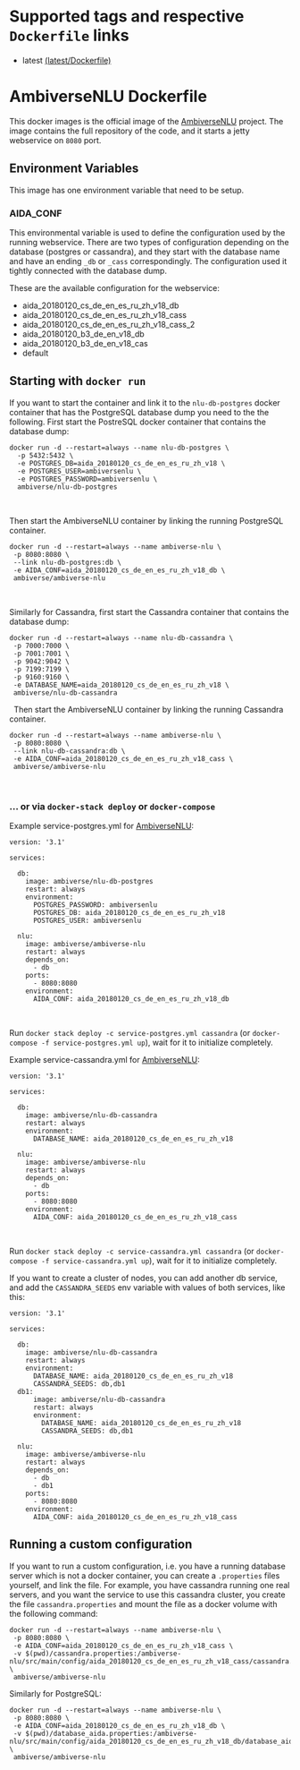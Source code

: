 # Supported tags and respective `Dockerfile` links

* latest [(latest/Dockerfile)](https://github.com/ambiverse-nlu/dockerfiles/blob/master/ambiverse-nlu/latest/Dockerfile)

      
# AmbiverseNLU Dockerfile
This docker images is the official image of the [AmbiverseNLU](https://github.com/ambiverse-nlu/nlu) project.
The image contains the full repository of the code, and it starts a jetty webservice on `8080` port.

## Environment Variables
This image has one environment variable that need to be setup. 

### AIDA_CONF
This environmental variable is used to define the configuration used by the running webservice. 
There are two types of configuration depending on the database (postgres or cassandra), and they start with the database name and have an ending `_db` or `_cass` correspondingly. The configuration used it tightly connected with the database dump. 

These are the available configuration for the webservice:

* aida_20180120_cs_de_en_es_ru_zh_v18_db
* aida_20180120_cs_de_en_es_ru_zh_v18_cass
* aida_20180120_cs_de_en_es_ru_zh_v18_cass_2
* aida_20180120_b3_de_en_v18_db
* aida_20180120_b3_de_en_v18_cas
* default 

## Starting with `docker run`
If you want to start the container and link it to the `nlu-db-postgres` docker container that has the PostgreSQL database dump you need to the the following.
First start the PostreSQL docker container that contains the database dump:

~~~~~~~~
docker run -d --restart=always --name nlu-db-postgres \
  -p 5432:5432 \
  -e POSTGRES_DB=aida_20180120_cs_de_en_es_ru_zh_v18 \
  -e POSTGRES_USER=ambiversenlu \
  -e POSTGRES_PASSWORD=ambiversenlu \
  ambiverse/nlu-db-postgres
~~~~~~~~

&nbsp;

Then start the AmbiverseNLU container by linking the running PostgreSQL container.
~~~~~~~~
docker run -d --restart=always --name ambiverse-nlu \
 -p 8080:8080 \
 --link nlu-db-postgres:db \
 -e AIDA_CONF=aida_20180120_cs_de_en_es_ru_zh_v18_db \
 ambiverse/ambiverse-nlu
~~~~~~~~

&nbsp;

Similarly for Cassandra, first start the Cassandra container that contains the database dump:

~~~~~~~~
docker run -d --restart=always --name nlu-db-cassandra \
 -p 7000:7000 \
 -p 7001:7001 \
 -p 9042:9042 \
 -p 7199:7199 \
 -p 9160:9160 \
 -e DATABASE_NAME=aida_20180120_cs_de_en_es_ru_zh_v18 \
 ambiverse/nlu-db-cassandra
~~~~~~~~

&nbsp;
Then start the AmbiverseNLU container by linking the running Cassandra container.
~~~~~~~~
docker run -d --restart=always --name ambiverse-nlu \
 -p 8080:8080 \
 --link nlu-db-cassandra:db \
 -e AIDA_CONF=aida_20180120_cs_de_en_es_ru_zh_v18_cass \
 ambiverse/ambiverse-nlu
~~~~~~~~

&nbsp;

### ... or via `docker-stack deploy` or `docker-compose`
Example service-postgres.yml for [AmbiverseNLU](https://github.com/ambiverse-nlu/ambiverse-nlu):
~~~~~~~~
version: '3.1'

services:

  db:
    image: ambiverse/nlu-db-postgres
    restart: always
    environment:
      POSTGRES_PASSWORD: ambiversenlu
      POSTGRES_DB: aida_20180120_cs_de_en_es_ru_zh_v18
      POSTGRES_USER: ambiversenlu
      
  nlu:
    image: ambiverse/ambiverse-nlu
    restart: always
    depends_on:
      - db
    ports:
      - 8080:8080
    environment:
      AIDA_CONF: aida_20180120_cs_de_en_es_ru_zh_v18_db
~~~~~~~~

&nbsp;

Run `docker stack deploy -c service-postgres.yml cassandra` (or `docker-compose -f service-postgres.yml up`), wait for it to initialize completely.

Example service-cassandra.yml for [AmbiverseNLU](https://github.com/ambiverse-nlu/ambiverse-nlu):
~~~~~~~~
version: '3.1'

services:

  db:
    image: ambiverse/nlu-db-cassandra
    restart: always
    environment:
      DATABASE_NAME: aida_20180120_cs_de_en_es_ru_zh_v18

  nlu:
    image: ambiverse/ambiverse-nlu
    restart: always
    depends_on:
      - db
    ports:
      - 8080:8080
    environment:
      AIDA_CONF: aida_20180120_cs_de_en_es_ru_zh_v18_cass
~~~~~~~~

&nbsp;

Run `docker stack deploy -c service-cassandra.yml cassandra` (or `docker-compose -f service-cassandra.yml up`), wait for it to initialize completely.

If you want to create a cluster of nodes, you can add another db service, and add the `CASSANDRA_SEEDS` env variable with values of both services, like this:

~~~~~~~~
version: '3.1'

services:

  db:
    image: ambiverse/nlu-db-cassandra
    restart: always
    environment:
      DATABASE_NAME: aida_20180120_cs_de_en_es_ru_zh_v18
      CASSANDRA_SEEDS: db,db1
  db1:
      image: ambiverse/nlu-db-cassandra
      restart: always
      environment:
        DATABASE_NAME: aida_20180120_cs_de_en_es_ru_zh_v18
        CASSANDRA_SEEDS: db,db1

  nlu:
    image: ambiverse/ambiverse-nlu
    restart: always
    depends_on:
      - db
      - db1
    ports:
      - 8080:8080
    environment:
      AIDA_CONF: aida_20180120_cs_de_en_es_ru_zh_v18_cass
~~~~~~~~

## Running a custom configuration
If you want to run a custom configuration, i.e. you have a running database server which is not a docker container, you can create a `.properties` files yourself, and link the file. 
For example, you have cassandra running one real servers, and you want the service to use this cassandra cluster, you create the file `cassandra.properties` and mount the file as a docker volume with the following command:

~~~~~~~~
docker run -d --restart=always --name ambiverse-nlu \
 -p 8080:8080 \
 -e AIDA_CONF=aida_20180120_cs_de_en_es_ru_zh_v18_cass \
 -v $(pwd)/cassandra.properties:/ambiverse-nlu/src/main/config/aida_20180120_cs_de_en_es_ru_zh_v18_cass/cassandra.properties \
 ambiverse/ambiverse-nlu
~~~~~~~~

Similarly for PostgreSQL:

~~~~~~~~
docker run -d --restart=always --name ambiverse-nlu \
 -p 8080:8080 \
 -e AIDA_CONF=aida_20180120_cs_de_en_es_ru_zh_v18_db \
 -v $(pwd)/database_aida.properties:/ambiverse-nlu/src/main/config/aida_20180120_cs_de_en_es_ru_zh_v18_db/database_aida.properties \
 ambiverse/ambiverse-nlu
~~~~~~~~ 
